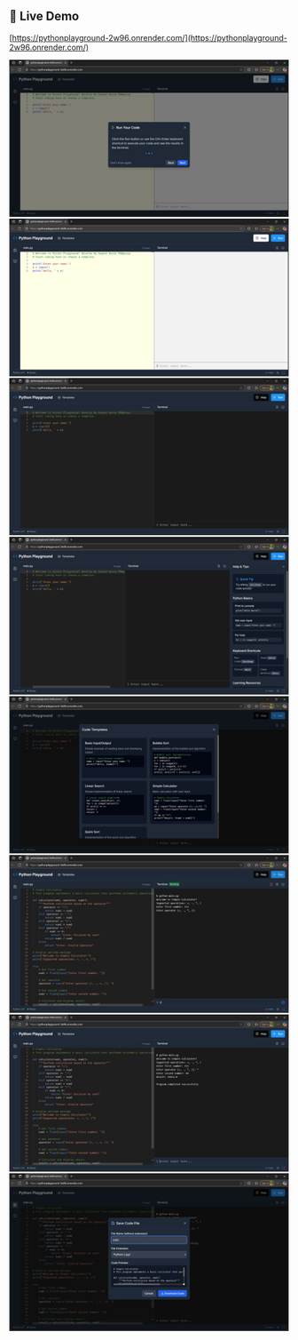 ## 🔗 Live Demo  
[https://pythonplayground-2w96.onrender.com/](https://pythonplayground-2w96.onrender.com/) 

<div>
    <img src="images/1.png" alt="1">
    <img src="images/2.png" alt="2">
    <img src="images/3.png" alt="3">
    <img src="images/4.png" alt="4">
    <img src="images/5.png" alt="5">
    <img src="images/6.png" alt="6">
    <img src="images/7.png" alt="7">
    <img src="images/8.png" alt="8">
</div>
